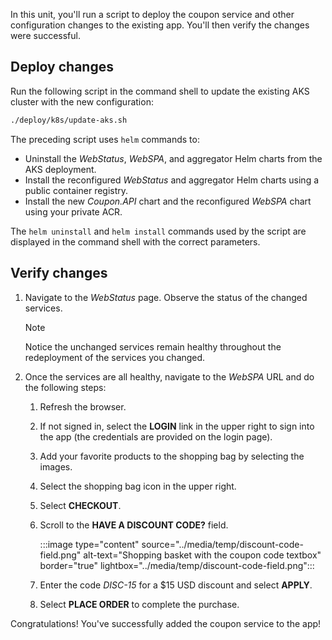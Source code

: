 In this unit, you'll run a script to deploy the coupon service and other configuration changes to the existing app. You'll then verify the changes were successful. 

## Deploy changes

Run the following script in the command shell to update the existing AKS cluster with the new configuration:

```bash
./deploy/k8s/update-aks.sh
```

The preceding script uses `helm` commands to:

* Uninstall the *WebStatus*, *WebSPA*, and aggregator Helm charts from the AKS deployment.
* Install the reconfigured *WebStatus* and aggregator Helm charts using a public container registry.
* Install the new *Coupon.API* chart and the reconfigured *WebSPA* chart using your private ACR.

The `helm uninstall` and `helm install` commands used by the script are displayed in the command shell with the correct parameters.

## Verify changes

1. Navigate to the *WebStatus* page. Observe the status of the changed services.

    > [!NOTE]
    > Notice the unchanged services remain healthy throughout the redeployment of the services you changed.

1. Once the services are all healthy, navigate to the *WebSPA* URL and do the following steps:
    1. Refresh the browser.
    1. If not signed in, select the **LOGIN** link in the upper right to sign into the app (the credentials are provided on the login page).
    1. Add your favorite products to the shopping bag by selecting the images.
    1. Select the shopping bag icon in the upper right.
    1. Select **CHECKOUT**.
    1. Scroll to the **HAVE A DISCOUNT CODE?** field.

        :::image type="content" source="../media/temp/discount-code-field.png" alt-text="Shopping basket with the coupon code textbox" border="true" lightbox="../media/temp/discount-code-field.png":::

    1. Enter the code *DISC-15* for a $15 USD discount and select **APPLY**.
    1. Select **PLACE ORDER** to complete the purchase.

Congratulations! You've successfully added the coupon service to the app!
